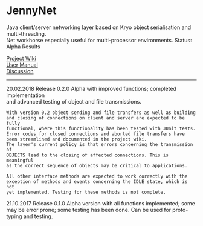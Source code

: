 JennyNet
========

Java client/server networking layer based on Kryo object serialisation and multi-threading.  
Net workhorse especially useful for multi-processor environments.
Status: Alpha Results

[Project Wiki](https://github.com/JanetHunt/jennynet/wiki)  
[User Manual](https://github.com/JanetHunt/jennynet/wiki/User-Manual)  
[Discussion](http://sourceforge.net/p/jennynet/discussion/)  

-----------------

20.02.2018  Release 0.2.0 Alpha with improved functions; completed implementation  
            and advanced testing of object and file transmissions.

	With version 0.2 object sending and file transfers as well as building
	and closing of connections on client and server are expected to be fully
	functional, where this functionality has been tested with JUnit tests. 
	Error codes for closed connections and aborted file transfers have
	been streamlined and documented in the project wiki.
	The layer's current policy is that errors concerning the transmission of 
	OBJECTS lead to the closing of affected connections. This is meaningful
	as the correct sequence of objects may be critical to applications.

	All other interface methods are expected to work correctly with the 
	exception of methods and events concerning the IDLE state, which is not
	yet implemented. Testing for these methods is not complete.

21.10.2017  Release 0.1.0 Alpha version with all functions implemented; some  
            may be error prone; some testing has been done. Can be used for
            proto-typing and testing.


